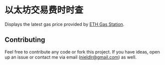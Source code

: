 # 以太坊交易费时时查
Displays the latest gas price provided by [ETH Gas Station](https://ethgasstation.info).



## Contributing
Feel free to contribute any code or fork this project. If you have ideas, open up an issue or contact me via email (nieldlr@gmail.com) as well.
